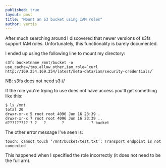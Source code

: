 ```yaml
---
published: true
layout: post
title: "Mount an S3 bucket using IAM roles"
author: vertis
---
```

After much searching around I discovered that newer versions of s3fs support IAM roles. Unfortunately, this functionality is barely documented.

I ended up using the following line to mount my directory:

```
s3fs bucketname /mnt/bucket -o use_cache=/tmp,allow_other,iam_role=`curl http://169.254.169.254/latest/meta-data/iam/security-credentials/`
```
NB: s3fs does not need s3:// 

If the role you're trying to use does not have access you'll get something like this:

```
$ ls /mnt
total 20
drwxr-xr-x 5 root root 4096 Jun 16 23:39 .
drwxr-xr-x 7 root root 4096 Jun 16 23:39 ..
d????????? ? ?   ?       ?            ? bucket
```

The other error message I've seen is:

```
touch: cannot touch ‘/mnt/bucket/test.txt’: Transport endpoint is not connected
```

This happened when I specified the role incorrectly (it does not need to be the full arn).

